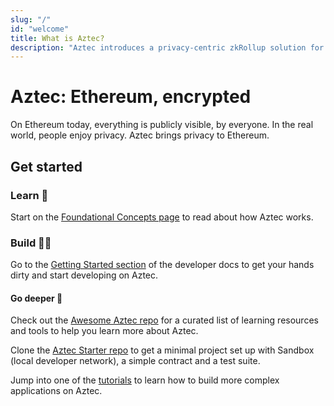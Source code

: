 ```yaml
---
slug: "/"
id: "welcome"
title: What is Aztec?
description: "Aztec introduces a privacy-centric zkRollup solution for Ethereum, enhancing confidentiality and scalability within the Ethereum ecosystem."
---
```


# Aztec: Ethereum, encrypted

On Ethereum today, everything is publicly visible, by everyone. In the real world, people enjoy privacy. Aztec brings privacy to Ethereum.

## Get started

### Learn :book:

Start on the [Foundational Concepts page](./concepts/foundation/main.md) to read about how Aztec works.

### Build :technologist:

Go to the [Getting Started section](./dev_docs/getting_started/main.md) of the developer docs to get your hands dirty and start developing on Aztec.

#### Go deeper 🔬

Check out the [Awesome Aztec repo](https://github.com/AztecProtocol/awesome-aztec) for a curated list of learning resources and tools to help you learn more about Aztec.

Clone the [Aztec Starter repo](https://github.com/AztecProtocol/aztec-starter) to get a minimal project set up with Sandbox (local developer network), a simple contract and a test suite.

Jump into one of the [tutorials](./dev_docs/tutorials/main.md) to learn how to build more complex applications on Aztec.
